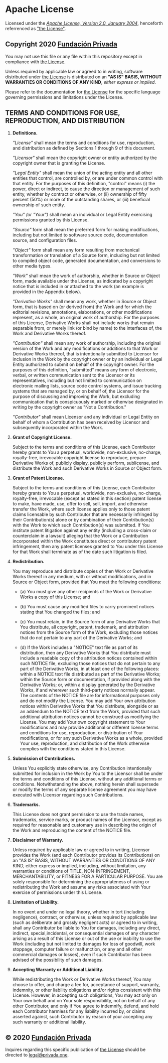 # Apache License

Licensed under the _[Apache License, Version 2.0, January 2004](http://www.apache.org/licenses/ "Apache License")_, henceforth referrenced as ["the License"](http://www.apache.org/licenses/LICENSE-2.0 "Apache 2.0 License").

## Copyright 2020 [Fundación Privada](https://privada.one/ "Fundación Privada")

You may not use this file or any file within this repository except in compliance with [the License](http://www.apache.org/licenses/LICENSE-2.0/ "Apache Version 2.0 License").

Unless required by applicable law or agreed to in writing, software distributed under [the License](http://www.apache.org/licenses/LICENSE-2.0/ "Apache Version 2.0 License") is distributed on an __"AS IS" BASIS, WITHOUT WARRANTIES OR CONDITIONS OF ANY KIND__, *either express or implied*.

Please refer to the documentation for [the License](http://www.apache.org/licenses/LICENSE-2.0 "Apache 2.0 License") for the specific language governing permissions and limitations under the License.

## TERMS AND CONDITIONS FOR USE, REPRODUCTION, AND DISTRIBUTION

1. __Definitions.__

   _"License"_ shall mean the terms and conditions for use, reproduction, and distribution as defined by Sections 1 through 9 of this document.

   _"Licensor"_ shall mean the copyright owner or entity authorized by the copyright owner that is granting the License.

   _"Legal Entity"_ shall mean the union of the acting entity and all other entities that control, are controlled by, or are under common control with that entity. For the purposes of this definition, "control" means (i) the power, direct or indirect, to cause the direction or management of such entity, whether by contract or otherwise, or (ii) ownership of fifty percent (50%) or more of the outstanding shares, or (iii) beneficial ownership of such entity.

   _"You" (or "Your")_ shall mean an individual or Legal Entity exercising permissions granted by this License.

   _"Source"_ form shall mean the preferred form for making modifications, including but not limited to software source code, documentation source, and configuration files.

   _"Object"_ form shall mean any form resulting from mechanical transformation or translation of a Source form, including but not limited to compiled object code, generated documentation, and conversions to other media types.

   _"Work"_ shall mean the work of authorship, whether in Source or Object form, made available under the License, as indicated by a copyright notice that is included in or attached to the work (an example is provided in the Appendix below).

   _"Derivative Works"_ shall mean any work, whether in Source or Object form, that is based on (or derived from) the Work and for which the editorial revisions, annotations, elaborations, or other modifications represent, as a whole, an original work of authorship. For the purposes of this License, Derivative Works shall not include works that remain separable from, or merely link (or bind by name) to the interfaces of, the Work and Derivative Works thereof.

   _"Contribution"_ shall mean any work of authorship, including the original version of the Work and any modifications or additions to that Work or Derivative Works thereof, that is intentionally submitted to Licensor for inclusion in the Work by the copyright owner or by an individual or Legal Entity authorized to submit on behalf of the copyright owner. For the purposes of this definition, "submitted" means any form of electronic, verbal, or written communication sent to the Licensor or its representatives, including but not limited to communication on electronic mailing lists, source code control systems, and issue tracking systems that are managed by, or on behalf of, the Licensor for the purpose of discussing and improving the Work, but excluding communication that is conspicuously marked or otherwise designated in writing by the copyright owner as "Not a Contribution."

   _"Contributor"_ shall mean Licensor and any individual or Legal Entity on behalf of whom a Contribution has been received by Licensor and subsequently incorporated within the Work.

2. __Grant of Copyright License.__

   Subject to the terms and conditions of this License, each Contributor hereby grants to You a perpetual, worldwide, non-exclusive, no-charge, royalty-free, irrevocable copyright license to reproduce, prepare Derivative Works of, publicly display, publicly perform, sublicense, and distribute the Work and such Derivative Works in Source or Object form.

3. __Grant of Patent License.__

   Subject to the terms and conditions of this License, each Contributor hereby grants to You a perpetual, worldwide, non-exclusive, no-charge, royalty-free, irrevocable (except as stated in this section) patent license to make, have made, use, offer to sell, sell, import, and otherwise transfer the Work, where such license applies only to those patent claims licensable by such Contributor that are necessarily infringed by their Contribution(s) alone or by combination of their Contribution(s) with the Work to which such Contribution(s) was submitted. If You institute patent litigation against any entity (including a cross-claim or counterclaim in a lawsuit) alleging that the Work or a Contribution incorporated within the Work constitutes direct or contributory patent infringement, then any patent licenses granted to You under this License for that Work shall terminate as of the date such litigation is filed.

4. __Redistribution.__

   You may reproduce and distribute copies of then Work or Derivative Works thereof in any medium, with or without modifications, and in Source or Object form, provided that You meet the following conditions:

      * (a) You must give any other recipients of the Work or Derivative Works a copy of this License; and

      * (b) You must cause any modified files to carry prominent notices stating that You changed the files; and

      * (c) You must retain, in the Source form of any Derivative Works that You distribute, all copyright, patent, trademark, and attribution notices from the Source form of the Work, excluding those notices that do not pertain to any part of the Derivative Works; and

      * (d) If the Work includes a "NOTICE" text file as part of its distribution, then any Derivative Works that You distribute must include a readable copy of the attribution notices contained within such NOTICE file, excluding those notices that do not pertain to any part of the Derivative Works, in at least one of the following places: within a NOTICE text file distributed as part of the Derivative Works; within the Source form or documentation, if provided along with the Derivative Works; or, within a display generated by the Derivative Works, if and wherever such third-party notices normally appear. The contents of the NOTICE file are for informational purposes only and do not modify the License. You may add Your own attribution notices within Derivative Works that You distribute, alongside or as an addendum to the NOTICE text from the Work, provided that such additional attribution notices cannot be construed as modifying the License. You may add Your own copyright statement to Your modifications and may provide additional or different license terms and conditions for use, reproduction, or distribution of Your modifications, or for any such Derivative Works as a whole, provided Your use, reproduction, and distribution of the Work otherwise complies with the conditions stated in this License.

5. __Submission of Contributions.__

   Unless You explicitly state otherwise, any Contribution intentionally submitted for inclusion in the Work by You to the Licensor shall be under the terms and conditions of this License, without any additional terms or conditions. Notwithstanding the above, nothing herein shall supersede or modify the terms of any separate license agreement you may have executed with Licensor regarding such Contributions.

6. __Trademarks.__

   This License does not grant permission to use the trade names, trademarks, service marks, or product names of the Licensor, except as required for reasonable and customary use in describing the origin of the Work and reproducing the content of the NOTICE file.

7. __Disclaimer of Warranty.__

   Unless required by applicable law or agreed to in writing, Licensor provides the Work (and each Contributor provides its Contributions) on an "AS IS" BASIS, WITHOUT WARRANTIES OR CONDITIONS OF ANY KIND, either express or implied, including, without limitation, any warranties or conditions of TITLE, NON-INFRINGEMENT, MERCHANTABILITY, or FITNESS FOR A PARTICULAR PURPOSE. You are solely responsible for determining the appropriateness of using or redistributing the Work and assume any risks associated with Your exercise of permissions under this License.

8. __Limitation of Liability.__

   In no event and under no legal theory, whether in tort (including negligence), contract, or otherwise, unless required by applicable law (such as deliberate and grossly negligent acts) or agreed to in writing, shall any Contributor be liable to You for damages, including any direct, indirect, special,incidental, or consequential damages of any character arising as a result of this License or out of the use or inability to use the Work (including but not limited to damages for loss of goodwill, work stoppage, computer failure or malfunction, or any and all other commercial damages or losses), even if such Contributor has been advised of the possibility of such damages.

9. __Accepting Warranty or Additional Liability.__

   While redistributing the Work or Derivative Works thereof, You may choose to offer, and charge a fee for, acceptance of support, warranty, indemnity, or other liability obligations and/or rights consistent with this License. However, in accepting such obligations, You may act only on Your own behalf and on Your sole responsibility, not on behalf of any other Contributor, and only if You agree to indemnify, defend, and hold each Contributor harmless for any liability incurred by, or claims asserted against, such Contributor by reason of your accepting any such warranty or additional liability.

## © 2020 [Fundación Privada](https://privada.one/ "Fundación Privada")

Inquires regarding this specific publication of [the License](http://www.apache.org/licenses/LICENSE-2.0/ "Apache Version 2.0 License") should be directed to [legal@privada.one](mailto:legal@privada.one "Fundación Privada Legal Services").
